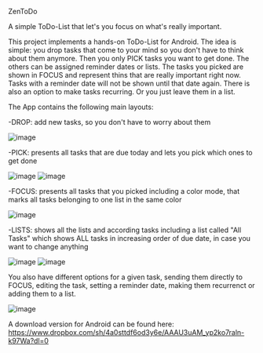 ZenToDo

A simple ToDo-List that let's you focus on what's really important.

This project implements a hands-on ToDo-List for Android. The idea is simple: you drop tasks that come to your mind so you don't have to think about them anymore. Then you only PICK tasks you want to get done. The others can be assigned reminder dates or lists. The tasks you picked are shown in FOCUS and represent thins that are really important right now. Tasks with a reminder date will not be shown until that date again. There is also an option to make tasks recurring. Or you just leave them in a list.

The App contains the following main layouts:

-DROP: add new tasks, so you don't have to worry about them

![image](https://github.com/user-attachments/assets/09ddf8bd-fe7e-43f9-96f1-9001c5027c17)


-PICK: presents all tasks that are due today and lets you pick which ones to get done

![image](https://github.com/user-attachments/assets/0f5e30f9-ebb6-4673-8408-97fed8fe6a42)
![image](https://github.com/user-attachments/assets/0c9b03a7-ddb5-47f9-aa4d-656e461f90ba)



-FOCUS: presents all tasks that you picked including a color mode, that marks all tasks belonging to one list in the same color

![image](https://github.com/user-attachments/assets/e244d813-a7b2-45d0-9b3f-cdc74c1873aa)


-LISTS: shows all the lists and according tasks including a list called "All Tasks" which shows ALL tasks in increasing order of due date, in case you want to change anything

![image](https://github.com/user-attachments/assets/27c3373e-0c51-4b47-b71e-00cedd3308d3)
![image](https://github.com/user-attachments/assets/545ae7f7-6ae2-4a64-9d62-9c8f447002f4)

You also have different options for a given task, sending them directly to FOCUS, editing the task, setting a reminder date, making them recurrenct or adding them to a list.

![image](https://github.com/user-attachments/assets/59693df6-5690-40eb-a5e4-ed56a3f25885)


A download version for Android can be found here: https://www.dropbox.com/sh/4a0sttdf6od3y6e/AAAU3uAM_yp2ko7raln-k97Wa?dl=0
